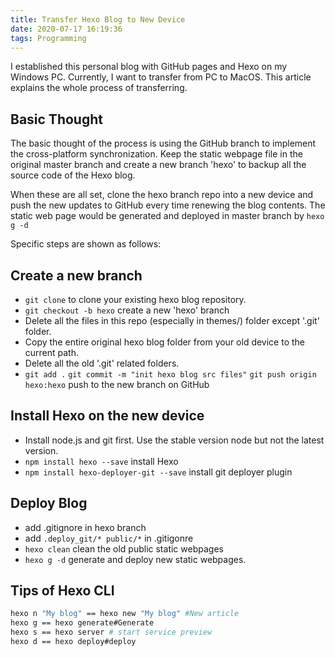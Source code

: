 ```yaml
---
title: Transfer Hexo Blog to New Device
date: 2020-07-17 16:19:36
tags: Programming
---
```


I established this personal blog with GitHub pages and Hexo on my Windows PC. Currently, I want to transfer from PC to MacOS. This article explains the whole process of transferring.

## Basic Thought

The basic thought of the process is using the GitHub branch to implement the cross-platform synchronization. Keep the static webpage file in the original master branch and create a new branch 'hexo' to backup all the source code of the Hexo blog.

When these are all set, clone the hexo branch repo into a new device and push the new updates to GitHub every time renewing the blog contents. The static web page would be generated and deployed in master branch by `hexo g -d`

Specific steps are shown as follows:

## Create a new branch

-  `git clone` to clone your existing hexo blog repository.
- `git checkout -b hexo` create a new 'hexo' branch
- Delete all the files in this repo (especially in themes/) folder except '.git' folder.
- Copy the entire original hexo blog folder from your old device to the current path.
- Delete all the old '.git' related folders.
- `git add .` `git commit -m "init hexo blog src files"` `git push origin hexo:hexo` push to the new branch on GitHub

## Install Hexo on the new device

- Install node.js and git first. Use the stable version node but not the latest version.
- `npm install hexo --save` install Hexo
- `npm install hexo-deployer-git --save` install git deployer plugin

## Deploy Blog

- add .gitignore in hexo branch
- add `.deploy_git/* public/*` in .gitigonre
- `hexo clean` clean the old public static webpages
- `hexo g -d` generate and deploy new static webpages.

## Tips of Hexo CLI

```bash
hexo n "My blog" == hexo new "My blog" #New article
hexo g == hexo generate#Generate
hexo s == hexo server # start service preview
hexo d == hexo deploy#deploy
```